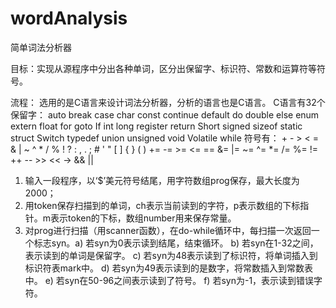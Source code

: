 # wordAnalysis
简单词法分析器

目标：实现从源程序中分出各种单词，区分出保留字、标识符、常数和运算符等符号。

流程：
  选用的是C语言来设计词法分析器，分析的语言也是C语言。
	  C语言有32个保留字：
		    auto 	   break	     case		char		  const
        continue	   default	 do		    double	  else
        enum	   extern	 float	    for	      goto
        If	       int	     long		register	  return
        Short	   signed	 sizeof	    static	  struct
		    Switch	   typedef	 union	    unsigned	  void
        Volatile	   while
	符号有：
		    + 	-	  >	  < 	= 	&	  |	  ~ 	^	  *	  / 	% 	!
        ?	  :	  , 	.	  ;	  #	  '   "   [	  ] 	{ 	}	  (	  )
		    +=    -=    >=    <=    ==   &=   |=   ~=    ^=    *=    /=   %=    !=
		    ++   --    >>    <<   ->     &&    ||                    
  1)	输入一段程序，以‘$’美元符号结尾，用字符数组prog保存，最大长度为2000；
  2)	用token保存扫描到的单词，ch表示当前读到的字符，p表示数组的下标指针。m表示token的下标，数组number用来保存常量。
  3)	对prog进行扫描（用scanner函数），在do-while循环中，每扫描一次返回一个标志syn。a) 若syn为0表示读到结尾，结束循环。
  b) 若syn在1-32之间，表示读到的单词是保留字。
  c) 若syn为48表示读到了标识符，将单词插入到标识符表mark中。
  d) 若syn为49表示读到的是数字，将常数插入到常数表中。
  e) 若syn在50-96之间表示读到了符号。
  f) 若syn为-1，表示读到错误字符。

